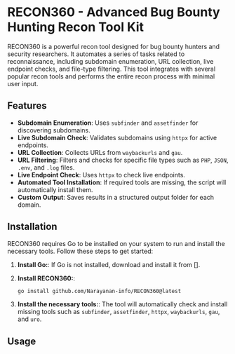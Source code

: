 # RECON360 - Advanced Bug Bounty Hunting Recon Tool Kit

RECON360 is a powerful recon tool designed for bug bounty hunters and security researchers. It automates a series of tasks related to reconnaissance, including subdomain enumeration, URL collection, live endpoint checks, and file-type filtering. This tool integrates with several popular recon tools and performs the entire recon process with minimal user input.

## Features

- **Subdomain Enumeration**: Uses `subfinder` and `assetfinder` for discovering subdomains.
- **Live Subdomain Check**: Validates subdomains using `httpx` for active endpoints.
- **URL Collection**: Collects URLs from `waybackurls` and `gau`.
- **URL Filtering**: Filters and checks for specific file types such as `PHP`, `JSON`, `.env`, and `.log` files.
- **Live Endpoint Check**: Uses `httpx` to check live endpoints.
- **Automated Tool Installation**: If required tools are missing, the script will automatically install them.
- **Custom Output**: Saves results in a structured output folder for each domain.

## Installation

RECON360 requires Go to be installed on your system to run and install the necessary tools. Follow these steps to get started:

1. **Install Go:**:
   If Go is not installed, download and install it from [].

2. **Install RECON360:**:
   ```bash
   go install github.com/Narayanan-info/RECON360@latest
   ```

3. **Install the necessary tools:**:
    The tool will automatically check and install missing tools such as `subfinder`, `assetfinder`, `httpx`, `waybackurls`, `gau`, and `uro`.

## Usage
